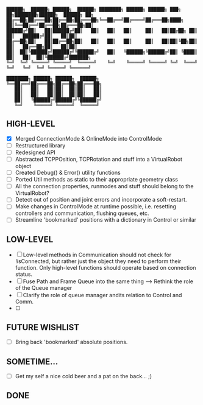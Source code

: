 ```text
██████╗  ██████╗ ██████╗  ██████╗ ████████╗ ██████╗ ██████╗ ███╗   ██╗████████╗██████╗  ██████╗ ██╗     
██╔══██╗██╔═══██╗██╔══██╗██╔═══██╗╚══██╔══╝██╔════╝██╔═══██╗████╗  ██║╚══██╔══╝██╔══██╗██╔═══██╗██║     
██████╔╝██║   ██║██████╔╝██║   ██║   ██║   ██║     ██║   ██║██╔██╗ ██║   ██║   ██████╔╝██║   ██║██║     
██╔══██╗██║   ██║██╔══██╗██║   ██║   ██║   ██║     ██║   ██║██║╚██╗██║   ██║   ██╔══██╗██║   ██║██║     
██║  ██║╚██████╔╝██████╔╝╚██████╔╝   ██║   ╚██████╗╚██████╔╝██║ ╚████║   ██║   ██║  ██║╚██████╔╝███████╗
╚═╝  ╚═╝ ╚═════╝ ╚═════╝  ╚═════╝    ╚═╝    ╚═════╝ ╚═════╝ ╚═╝  ╚═══╝   ╚═╝   ╚═╝  ╚═╝ ╚═════╝ ╚══════╝
                                                                                                        
████████╗ ██████╗ ██████╗  ██████╗ 
╚══██╔══╝██╔═══██╗██╔══██╗██╔═══██╗
   ██║   ██║   ██║██║  ██║██║   ██║
   ██║   ██║   ██║██║  ██║██║   ██║
   ██║   ╚██████╔╝██████╔╝╚██████╔╝
   ╚═╝    ╚═════╝ ╚═════╝  ╚═════╝ 
```

## HIGH-LEVEL
- [x] Merged ConnectionMode & OnlineMode into ControlMode
- [ ] Restructured library
- [ ] Redesigned API
- [ ] Abstracted TCPPOsition, TCPRotation and stuff into a VirtualRobot object
- [ ] Created Debug() & Error() utility functions
- [ ] Ported Util methods as static to their appropriate geometry class 
- [ ] All the connection properties, runmodes and stuff should belong to the VirtualRobot?
- [ ] Detect out of position and joint errors and incorporate a soft-restart.
- [ ] Make changes in ControlMode at runtime possible, i.e. resetting controllers and communication, flushing queues, etc.
- [ ] Streamline 'bookmarked' positions with a dictionary in Control or similar 

## LOW-LEVEL
- [ ] Low-level methods in Communication should not check for !isConnected, but rather just the object they need to perform their function. Only high-level functions should operate based on connection status.
- [ ] Fuse Path and Frame Queue into the same thing --> Rethink the role of the Queue manager
- [ ] Clarify the role of queue manager andits relation to Control and Comm.
- [ ] 

## FUTURE WISHLIST
- [ ] Bring back 'bookmarked' absolute positions.

## SOMETIME...
- [ ] Get my self a nice cold beer and a pat on the back... ;)


## DONE


